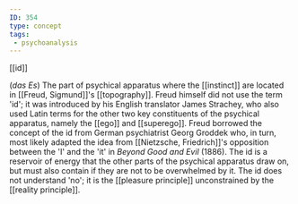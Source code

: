 ```yaml
---
ID: 354
type: concept
tags: 
 - psychoanalysis
---
```


[[id]]

(*das Es*) The part
of psychical apparatus where the
[[instinct]] are located in
[[Freud, Sigmund]]'s
[[topography]]. Freud himself
did not use the term 'id'; it was introduced by his English translator
James Strachey, who also used Latin terms for the other two key
constituents of the psychical apparatus, namely the
[[ego]] and
[[superego]]. Freud borrowed
the concept of the id from German psychiatrist Georg Groddek who, in
turn, most likely adapted the idea from [[Nietzsche, Friedrich]]'s opposition
between the 'I' and the 'it' in *Beyond Good and Evil* (1886). The id is
a reservoir of energy that the other parts of the psychical apparatus
draw on, but must also contain if they are not to be overwhelmed by it.
The id does not understand 'no'; it is the [[pleasure principle]] unconstrained by
the [[reality principle]].

